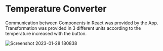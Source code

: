 <h1> Temperature Converter </h1>

Communication between Components in React was provided by the App. Transformation was provided in 3 different units according to the temperature increased with the button.


![Screenshot 2023-01-28 180838](https://user-images.githubusercontent.com/95571155/215274118-d5acbd2f-43d8-4066-83f9-648abd110e07.png)
